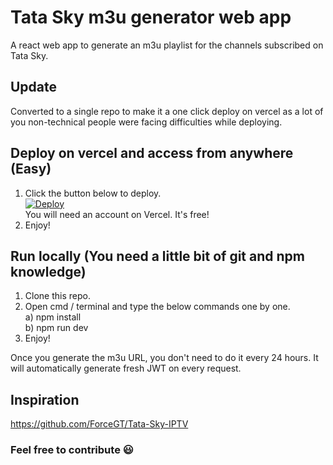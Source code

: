 # Tata Sky m3u generator web app
A react web app to generate an m3u playlist for the channels subscribed on Tata Sky.
## Update
Converted to a single repo to make it a one click deploy on vercel as a lot of you non-technical people were facing difficulties while deploying.
## Deploy on vercel and access from anywhere (Easy)
1) Click the button below to deploy.<br>
<a href="https://vercel.com/new/clone?repository-url=https://github.com/saifshaikh1805/tata-sky-m3u.git"><img src="https://vercel.com/button" alt="Deploy"/></a><br>
You will need an account on Vercel. It's free!
2) Enjoy!
## Run locally (You need a little bit of git and npm knowledge)
1) Clone this repo.
2) Open cmd / terminal and type the below commands one by one.<br>
a) npm install<br>
b) npm run dev
3) Enjoy!

Once you generate the m3u URL, you don't need to do it every 24 hours. It will automatically generate fresh JWT on every request.
## Inspiration
https://github.com/ForceGT/Tata-Sky-IPTV

### Feel free to contribute :smiley:
